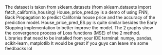 The dataset is taken from sklearn.datasets (from sklearn.datasets import fetch_california_housing)
House_price_pred.py is a demo of using FNN, Back Propagation to predict California house price and the accuracy of the prediction model.
House_price_pred_ES.py is quite similar besides the Early Stopping implementation to better improve the model.
The 2 graphs show the convergence process of Loss functions (MSE) of the 2 method.
Libraries that need to be installed from your IDE terminal: numpy, pandas, scikit-learn, matplotlib
It would be great if you guys can leave me some feedbacks lol
